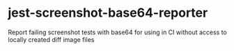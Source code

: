 # jest-screenshot-base64-reporter
Report failing screenshot tests with base64 for using in CI without access to locally created diff image files
